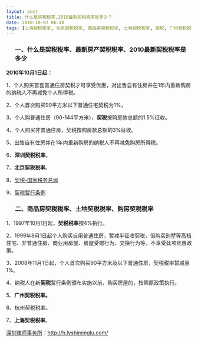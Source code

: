 ```yaml
---
layout: post
title: 什么是契税税率,2010最新契税税率是多少？
date: 2010-10-02 06:40
tags: [上海契税税率, 北京契税税率, 商品房契税税率, 土地契税税率, 契税, 广州契税税率, 房地产契税税率, 最新房产契税税率, 杭州契税税率, 深圳契税税率, 深圳房产律师咨询, 购房契税税率]
---
```

<ol>
<h3>一、什么是契税税率、最新房产契税税率、2010最新契税税率是多少</h3>
</ol>
<strong>2010年10月1日起：</strong>

1、个人购买首套普通住房契税才可享受优惠，对出售自有住房并在1年内重新购房的纳税人不再减免个人所得税。

2、个人首次购买90平方米以下普通住宅契税为1%，

3、个人购普通住房（90-144平方米），<strong>契税</strong>按购房款总额的1.5%征收。

4、个人购买非普通住房，契税按购房款总额的3%征收。

5、出售自有住房并在1年内重新购房的纳税人不再减免购房所得税。

6、<strong>深圳契税税率</strong>。

7、<strong>北京契税税率</strong>。

8、<a href="http://www.chinatax.gov.cn/n480462/n480513/n480979/n554319/index.html" target="_blank">契税-国家税务总局</a>

9、<a href="http://www.gov.cn/banshi/2005-08/19/content_24856.htm" target="_blank">契税暂行条例</a>
<ol>
<h3>二、商品房契税税率、土地契税税率、购房契税税率</h3>
</ol>
1、1997年10月1日起，<strong>契税税率</strong>按4%执行。

2、1999年8月1日起个人购买自用普通住房，暂减半征收契税，但购买别墅等高档住宅、非普通住房、商业用房屋、房屋受赠行为、交换行为等，不享受此项优惠政策。

3、2008年11月1日起，个人首次购买90平方米及以下普通住房，契税税率暂减至1%。

4、纳税人在新<strong>契税</strong>暂行条例颁布实施以前，购买房屋的，按照原政策执行。

5、<strong>广州契税税率。</strong>

6、杭州契税税率。

7、<strong>上海契税税率</strong>。

<a href="http://h.lvshiminglu.com/">深圳律师事务所</a>：<a href="http://h.lvshiminglu.com/">http://h.lvshiminglu.com/</a>

